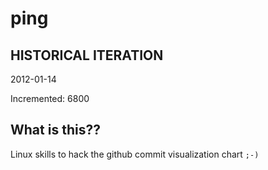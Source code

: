 # ping

## HISTORICAL ITERATION
2012-01-14

Incremented: 6800

## What is this?? 
Linux skills to hack the github commit visualization chart `;-)`
